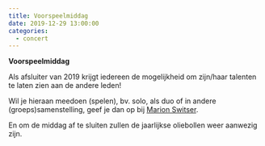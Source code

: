 ```yaml
---
title: Voorspeelmiddag 
date: 2019-12-29 13:00:00
categories:
  - concert
---
```


**Voorspeelmiddag**

Als afsluiter van 2019 krijgt iedereen de mogelijkheid om zijn/haar talenten te laten zien aan de andere leden!

Wil je hieraan meedoen (spelen), bv. solo, als duo of in andere (groeps)samenstelling, geef je dan op bij [Marion Switser](mailto:info@togidohekelingen.nl).

En om de middag af te sluiten zullen de jaarlijkse oliebollen weer aanwezig zijn. 
